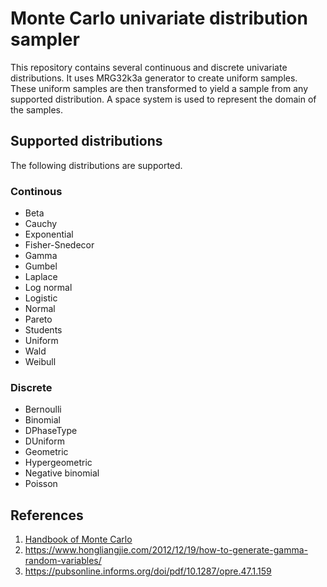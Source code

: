# Monte Carlo univariate distribution sampler

This repository contains several continuous and discrete univariate distributions. 
It uses MRG32k3a generator to create uniform samples. These uniform samples are then 
transformed to yield a sample from any supported distribution. A space system is used 
to represent the domain of the samples.

## Supported distributions

The following distributions are supported. 

### Continous

- Beta
- Cauchy
- Exponential
- Fisher-Snedecor
- Gamma
- Gumbel
- Laplace
- Log normal
- Logistic
- Normal
- Pareto
- Students
- Uniform
- Wald
- Weibull

### Discrete

- Bernoulli
- Binomial
- DPhaseType
- DUniform
- Geometric
- Hypergeometric
- Negative binomial
- Poisson

## References

1. [Handbook of Monte Carlo](https://people.smp.uq.edu.au/DirkKroese/montecarlohandbook/)
2. https://www.hongliangjie.com/2012/12/19/how-to-generate-gamma-random-variables/
3. https://pubsonline.informs.org/doi/pdf/10.1287/opre.47.1.159